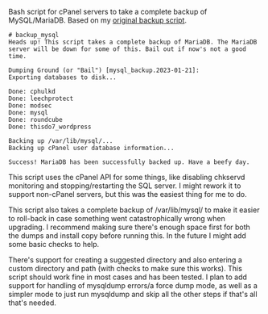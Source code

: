 Bash script for cPanel servers to take a complete backup of MySQL/MariaDB. Based on my [original backup script](https://github.com/tchbnl/random).

```
# backup_mysql
Heads up! This script takes a complete backup of MariaDB. The MariaDB server will be down for some of this. Bail out if now's not a good time.

Dumping Ground (or "Bail") [mysql_backup.2023-01-21]:
Exporting databases to disk...

Done: cphulkd
Done: leechprotect
Done: modsec
Done: mysql
Done: roundcube
Done: thisdo7_wordpress

Backing up /var/lib/mysql/...
Backing up cPanel user database information...

Success! MariaDB has been successfully backed up. Have a beefy day.
```

This script uses the cPanel API for some things, like disabling chkservd monitoring and stopping/restarting the SQL server. I might rework it to support non-cPanel servers, but this was the easiest thing for me to do.

This script also takes a complete backup of /var/lib/mysql/ to make it easier to roll-back in case something went catastrophically wrong when upgrading. I recommend making sure there's enough space first for both the dumps and install copy before running this. In the future I might add some basic checks to help.

There's support for creating a suggested directory and also entering a custom directory and path (with checks to make sure this works). This script should work fine in most cases and has been tested. I plan to add support for handling of mysqldump errors/a force dump mode, as well as a simpler mode to just run mysqldump and skip all the other steps if that's all that's needed.
